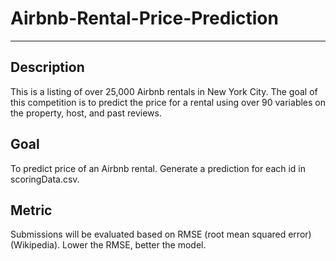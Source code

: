 # Airbnb-Rental-Price-Prediction
---
## Description
This is a listing of over 25,000 Airbnb rentals in New York City. The goal of this competition is to predict the price for a rental using over 90 variables on the property, host, and past reviews.

## Goal
To predict price of an Airbnb rental. Generate a prediction for each id in scoringData.csv.

## Metric
Submissions will be evaluated based on RMSE (root mean squared error) (Wikipedia). Lower the RMSE, better the model.
